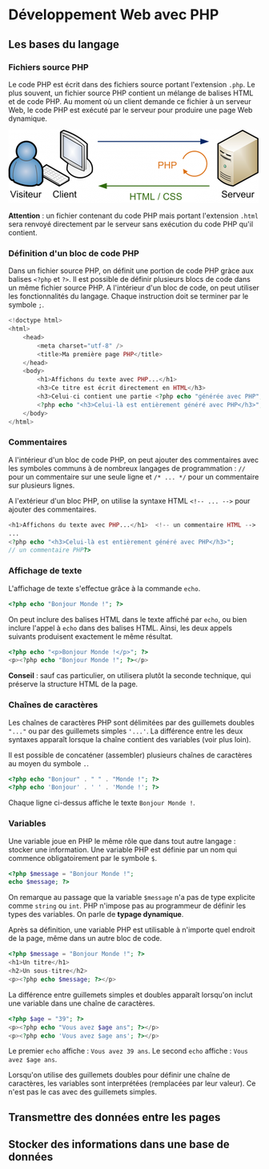 # Développement Web avec PHP

## Les bases du langage

### Fichiers source PHP

Le code PHP est écrit dans des fichiers source portant l'extension `.php`. Le plus souvent, un fichier source PHP contient un mélange de balises HTML et de code PHP. Au moment où un client demande ce fichier à un serveur Web, le code PHP est exécuté par le serveur pour produire une page Web dynamique.

![](images/intro-dev-web/web_php_htmlcss.png)

**Attention** : un fichier contenant du code PHP mais portant l'extension `.html` sera renvoyé directement par le serveur sans exécution du code PHP qu'il contient.

### Définition d'un bloc de code PHP

Dans un fichier source PHP, on définit une portion de code PHP gràce aux balises `<?php` et `?>`. Il est possible de définir plusieurs blocs de code dans un même fichier source PHP. A l'intérieur d'un bloc de code, on peut utiliser les fonctionnalités du langage. Chaque instruction doit se terminer par le symbole `;`.

```php
<!doctype html>
<html>
    <head>
        <meta charset="utf-8" />
        <title>Ma première page PHP</title>
    </head>
    <body>
        <h1>Affichons du texte avec PHP...</h1>
        <h3>Ce titre est écrit directement en HTML</h3>
        <h3>Celui-ci contient une partie <?php echo "générée avec PHP"; ?></h3>
        <?php echo "<h3>Celui-là est entièrement généré avec PHP</h3>"; ?>
    </body>
</html>
```

### Commentaires

A l'intérieur d'un bloc de code PHP, on peut ajouter des commentaires avec les symboles communs à de nombreux langages de programmation : `//` pour un commentaire sur une seule ligne et `/* ... */` pour un commentaire sur plusieurs lignes. 

A l'extérieur d'un bloc PHP, on utilise la syntaxe HTML `<!-- ... -->` pour ajouter des commentaires.

```php
<h1>Affichons du texte avec PHP...</h1>  <!-- un commentaire HTML -->
...
<?php echo "<h3>Celui-là est entièrement généré avec PHP</h3>"; 
// un commentaire PHP?>
```

### Affichage de texte

L'affichage de texte s'effectue grâce à la commande `echo`.

```php
<?php echo "Bonjour Monde !"; ?>
````

On peut inclure des balises HTML dans le texte affiché par `echo`, ou bien inclure l'appel à `echo` dans des balises HTML. Ainsi, les deux appels suivants produisent exactement le même résultat.

```php
<?php echo "<p>Bonjour Monde !</p>"; ?>
<p><?php echo "Bonjour Monde !"; ?></p>
```

**Conseil** : sauf cas particulier, on utilisera plutôt la seconde technique, qui préserve la structure HTML de la page. 

### Chaînes de caractères

Les chaînes de caractères PHP sont délimitées par des guillemets doubles `"..."` ou par des guillemets simples `'...'`. La différence entre les deux syntaxes apparaît lorsque la chaîne contient des variables (voir plus loin).

Il est possible de concaténer (assembler) plusieurs chaînes de caractères au moyen du symbole `.`.

```php
<?php echo "Bonjour" . " " . "Monde !"; ?>
<?php echo 'Bonjour' . ' ' . 'Monde !'; ?>
````

Chaque ligne ci-dessus affiche le texte `Bonjour Monde !`.

### Variables

Une variable joue en PHP le même rôle que dans tout autre langage : stocker une information. Une variable PHP est définie par un nom qui commence obligatoirement par le symbole `$`.

```php
<?php $message = "Bonjour Monde !";
echo $message; ?>
````

On remarque au passage que la variable `$message` n'a pas de type explicite comme `string` ou `int`. PHP n'impose pas au programmeur de définir les types des variables. On parle de **typage dynamique**.

Après sa définition, une variable PHP est utilisable à n'importe quel endroit de la page, même dans un autre bloc de code.

```php
<?php $message = "Bonjour Monde !"; ?>
<h1>Un titre</h1>
<h2>Un sous-titre</h2>
<p><?php echo $message; ?></p>
````

La différence entre guillemets simples et doubles apparaît lorsqu'on inclut une variable dans une chaîne de caractères. 

```php
<?php $age = "39"; ?>
<p><?php echo "Vous avez $age ans"; ?></p>
<p><?php echo 'Vous avez $age ans'; ?></p>
````

Le premier `echo` affiche : `Vous avez 39 ans`.
Le second `echo` affiche : `Vous avez $age ans`.

Lorsqu'on utilise des guillemets doubles pour définir une chaîne de caractères, les variables sont interprétées (remplacées par leur valeur). Ce n'est pas le cas avec des guillemets simples.

## Transmettre des données entre les pages

## Stocker des informations dans une base de données
